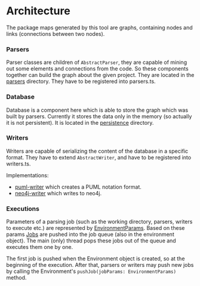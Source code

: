 # Architecture

The package maps generated by this tool are graphs, containing nodes and links (connections between two nodes).

### Parsers

Parser classes are children of `AbstractParser`, they are capable of mining out some elements and connections from the code. So these components together can build the graph about the given project. They are located in the [parsers](../src/parsers) directory. They have to be registered into parsers.ts.

### Database

Database is a component here which is able to store the graph which was built by parsers. Currently it stores the data only in the memory (so actually it is not persistent). It is located in the [persistence](../src/persistence) directory.

### Writers

Writers are capable of serializing the content of the database in a specific format. They have to extend `AbstractWriter`, and have to be registered into writers.ts.

Implementations:
 - [puml-writer](../src/writers/puml-writer.ts) which creates a PUML notation format.
  - [neo4j-writer](../src/writers/neo4j-writer.ts) which writes to neo4j. 

### Executions

Parameters of a parsing job (such as the working directory, parsers, writers to execute etc.) are represented by [EnvironmentParams](../src/environment.ts). Based on these params [Jobs](../src/job.ts) are pushed into the job queue (also in the environment object). The main (only) thread pops these jobs out of the queue and executes them one by one.

The first job is pushed when the Environment object is created, so at the beginning of the execution. After that, parsers or writers may push new jobs by calling the Environment's `pushJob(jobParams: EnvironmentParams)` method.
